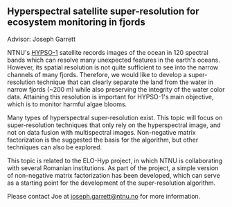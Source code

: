 Hyperspectral satellite super-resolution for ecosystem monitoring in fjords
--
Advisor: Joseph Garrett  

NTNU's [HYPSO-1](https://www.ntnu.edu/web/smallsat/ntnu-smallsat-lab) satellite records images of the ocean in 120 spectral bands which can resolve many unexpected features in the earth's oceans. However, its spatial resolution is not quite sufficient to see into the narrow channels of many fjords. Therefore, we would like to develop a super-resolution technique that can clearly separate the land from the water in narrow fjords (~200 m) while also preserving the integrity of the water color data. Attaining this resolution is important for HYPSO-1's main objective, which is to monitor harmful algae blooms. 

Many types of hyperspectral super-resolution exist. This topic will focus on super-resolution techniques that only rely on the hyperspectral image, and not on data fusion with multispectral images. Non-negative matrix factorization is the suggested the basis for the algorithm, but other techniques can also be explored. 

This topic is related to the ELO-Hyp project, in which NTNU is collaborating with several Romanian institutions. As part of the project, a simple version of non-negative matrix factorization has been developed, which can serve as a starting point for the development of the super-resolution algorithm. 

Please contact Joe at joseph.garrett@ntnu.no for more information.
